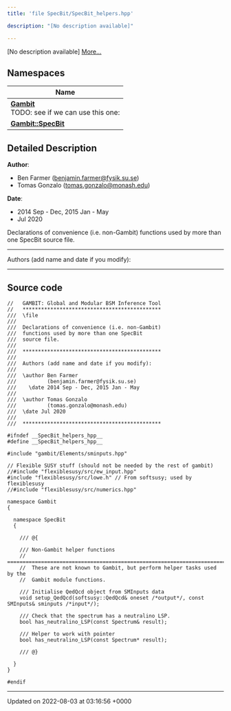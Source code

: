 ```yaml
---
title: 'file SpecBit/SpecBit_helpers.hpp'

description: "[No description available]"

---
```







[No description available] [More...](#detailed-description)

## Namespaces

| Name           |
| -------------- |
| **[Gambit](/documentation/code/gambit_sphinx/namespaces/namespacegambit/)** <br>TODO: see if we can use this one:  |
| **[Gambit::SpecBit](/documentation/code/gambit_sphinx/namespaces/namespacegambit_1_1specbit/)**  |

## Detailed Description


**Author**: 

  * Ben Farmer ([benjamin.farmer@fysik.su.se](mailto:benjamin.farmer@fysik.su.se)) 
  * Tomas Gonzalo ([tomas.gonzalo@monash.edu](mailto:tomas.gonzalo@monash.edu)) 


**Date**: 

  * 2014 Sep - Dec, 2015 Jan - May
  * Jul 2020


Declarations of convenience (i.e. non-Gambit) functions used by more than one SpecBit source file.



------------------

Authors (add name and date if you modify):



------------------




## Source code

```
//   GAMBIT: Global and Modular BSM Inference Tool
//   *********************************************
///  \file
///
///  Declarations of convenience (i.e. non-Gambit)
///  functions used by more than one SpecBit 
///  source file.
///
///  *********************************************
///
///  Authors (add name and date if you modify):
///
///  \author Ben Farmer
///          (benjamin.farmer@fysik.su.se)
///    \date 2014 Sep - Dec, 2015 Jan - May
///
///  \author Tomas Gonzalo
///          (tomas.gonzalo@monash.edu)
///  \date Jul 2020
///  
///  *********************************************

#ifndef __SpecBit_helpers_hpp__
#define __SpecBit_helpers_hpp__

#include "gambit/Elements/sminputs.hpp"

// Flexible SUSY stuff (should not be needed by the rest of gambit)
//#include "flexiblesusy/src/ew_input.hpp"
#include "flexiblesusy/src/lowe.h" // From softsusy; used by flexiblesusy
//#include "flexiblesusy/src/numerics.hpp"

namespace Gambit
{

  namespace SpecBit
  {

    /// @{

    /// Non-Gambit helper functions
    //  =======================================================================
    //  These are not known to Gambit, but perform helper tasks used by the
    //  Gambit module functions.

    /// Initialise QedQcd object from SMInputs data
    void setup_QedQcd(softsusy::QedQcd& oneset /*output*/, const SMInputs& sminputs /*input*/);

    /// Check that the spectrum has a neutralino LSP.
    bool has_neutralino_LSP(const Spectrum& result);

    /// Helper to work with pointer
    bool has_neutralino_LSP(const Spectrum* result);

    /// @}

  }
}
 
#endif
```


-------------------------------

Updated on 2022-08-03 at 03:16:56 +0000
